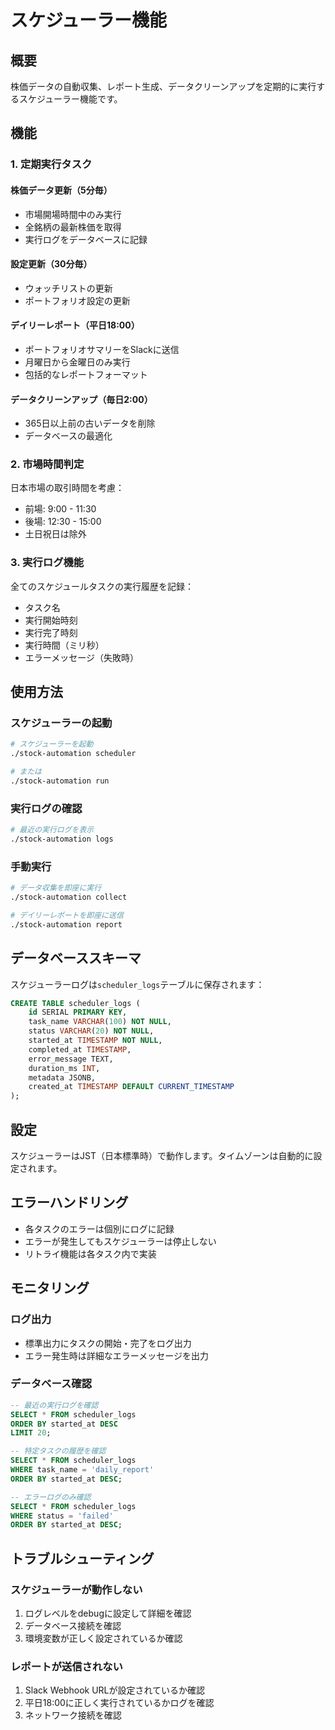 # スケジューラー機能

## 概要

株価データの自動収集、レポート生成、データクリーンアップを定期的に実行するスケジューラー機能です。

## 機能

### 1. 定期実行タスク

#### 株価データ更新（5分毎）
- 市場開場時間中のみ実行
- 全銘柄の最新株価を取得
- 実行ログをデータベースに記録

#### 設定更新（30分毎）
- ウォッチリストの更新
- ポートフォリオ設定の更新

#### デイリーレポート（平日18:00）
- ポートフォリオサマリーをSlackに送信
- 月曜日から金曜日のみ実行
- 包括的なレポートフォーマット

#### データクリーンアップ（毎日2:00）
- 365日以上前の古いデータを削除
- データベースの最適化

### 2. 市場時間判定

日本市場の取引時間を考慮：
- 前場: 9:00 - 11:30
- 後場: 12:30 - 15:00
- 土日祝日は除外

### 3. 実行ログ機能

全てのスケジュールタスクの実行履歴を記録：
- タスク名
- 実行開始時刻
- 実行完了時刻
- 実行時間（ミリ秒）
- エラーメッセージ（失敗時）

## 使用方法

### スケジューラーの起動

```bash
# スケジューラーを起動
./stock-automation scheduler

# または
./stock-automation run
```

### 実行ログの確認

```bash
# 最近の実行ログを表示
./stock-automation logs
```

### 手動実行

```bash
# データ収集を即座に実行
./stock-automation collect

# デイリーレポートを即座に送信
./stock-automation report
```

## データベーススキーマ

スケジューラーログは`scheduler_logs`テーブルに保存されます：

```sql
CREATE TABLE scheduler_logs (
    id SERIAL PRIMARY KEY,
    task_name VARCHAR(100) NOT NULL,
    status VARCHAR(20) NOT NULL,
    started_at TIMESTAMP NOT NULL,
    completed_at TIMESTAMP,
    error_message TEXT,
    duration_ms INT,
    metadata JSONB,
    created_at TIMESTAMP DEFAULT CURRENT_TIMESTAMP
);
```

## 設定

スケジューラーはJST（日本標準時）で動作します。タイムゾーンは自動的に設定されます。

## エラーハンドリング

- 各タスクのエラーは個別にログに記録
- エラーが発生してもスケジューラーは停止しない
- リトライ機能は各タスク内で実装

## モニタリング

### ログ出力
- 標準出力にタスクの開始・完了をログ出力
- エラー発生時は詳細なエラーメッセージを出力

### データベース確認
```sql
-- 最近の実行ログを確認
SELECT * FROM scheduler_logs 
ORDER BY started_at DESC 
LIMIT 20;

-- 特定タスクの履歴を確認
SELECT * FROM scheduler_logs 
WHERE task_name = 'daily_report' 
ORDER BY started_at DESC;

-- エラーログのみ確認
SELECT * FROM scheduler_logs 
WHERE status = 'failed' 
ORDER BY started_at DESC;
```

## トラブルシューティング

### スケジューラーが動作しない
1. ログレベルをdebugに設定して詳細を確認
2. データベース接続を確認
3. 環境変数が正しく設定されているか確認

### レポートが送信されない
1. Slack Webhook URLが設定されているか確認
2. 平日18:00に正しく実行されているかログを確認
3. ネットワーク接続を確認